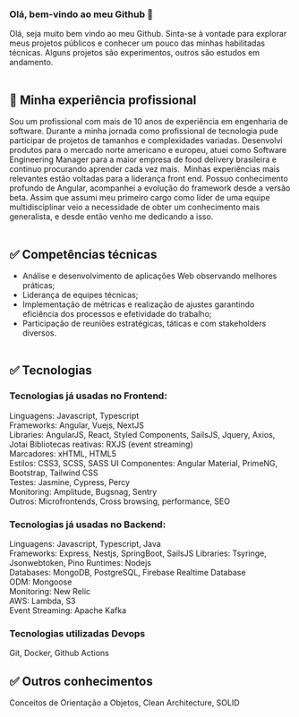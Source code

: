 ### Olá, bem-vindo ao meu Github 👋

Olá, seja muito bem vindo ao meu Github. Sinta-se à vontade para explorar meus projetos públicos e conhecer um pouco das minhas habilitadas técnicas. Alguns projetos são experimentos, outros são estudos em andamento.<br><br>

## :rocket: Minha experiência profissional

Sou um profissional com mais de 10 anos de experiência em engenharia de software. Durante a minha jornada como profissional de tecnologia pude participar de projetos de tamanhos e complexidades variadas. Desenvolvi produtos para o mercado norte americano e europeu, atuei como Software Engineering Manager para a maior empresa de food delivery brasileira e continuo procurando aprender cada vez mais.  Minhas experiências mais relevantes estão voltadas para a liderança front end. Possuo conhecimento profundo de Angular, acompanhei a evolução do framework desde a versão beta. Assim que assumi meu primeiro cargo como líder de uma equipe multidisciplinar veio a necessidade de obter um conhecimento mais generalista, e desde então venho me dedicando a isso.<br><br>

## :white_check_mark: Competências técnicas

+ Análise e desenvolvimento de aplicações Web observando melhores práticas;
+ Liderança de equipes técnicas;
+ Implementação de métricas e realização de ajustes garantindo eficiência dos processos e efetividade do trabalho;
+ Participação de reuniões estratégicas, táticas e com stakeholders diversos.<br><br>

## :white_check_mark: Tecnologias
### Tecnologias já usadas no Frontend:

Linguagens: Javascript, Typescript  
Frameworks: Angular, Vuejs, NextJS  
Libraries: AngularJS, React, Styled Components, SailsJS, Jquery, Axios, Jotai
Bibliotecas reativas: RXJS (event streaming)  
Marcadores: xHTML, HTML5  
Estilos: CSS3, SCSS, SASS
UI Componentes: Angular Material, PrimeNG, Bootstrap, Tailwind CSS  
Testes: Jasmine, Cypress, Percy  
Monitoring: Amplitude, Bugsnag, Sentry  
Outros: Microfrontends, Cross browsing, performance, SEO

### Tecnologias já usadas no Backend:

Linguagens: Javascript, Typescript, Java  
Frameworks: Express, Nestjs, SpringBoot, SailsJS
Libraries: Tsyringe, Jsonwebtoken, Pino
Runtimes: Nodejs  
Databases: MongoDB, PostgreSQL, Firebase Realtime Database  
ODM: Mongoose  
Monitoring: New Relic  
AWS: Lambda, S3  
Event Streaming: Apache Kafka

### Tecnologias utilizadas Devops

Git, Docker, Github Actions

## :white_check_mark: Outros conhecimentos

Conceitos de Orientação a Objetos, Clean Architecture, SOLID
